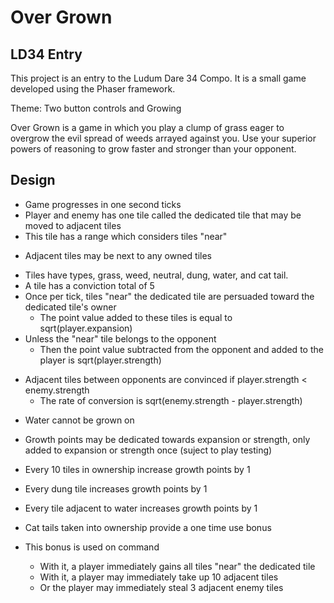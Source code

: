 Over Grown
==========
LD34 Entry
----------

This project is an entry to the Ludum Dare 34 Compo. It is a small game developed
using the Phaser framework.

Theme: Two button controls and Growing

Over Grown is a game in which you play a clump of grass eager to overgrow the evil spread of weeds arrayed against you. Use your superior powers of reasoning to grow faster and stronger than your opponent.

Design
------
+ Game progresses in one second ticks
+ Player and enemy has one tile called the dedicated tile that may be moved to adjacent tiles
+ This tile has a range which considers tiles "near"
- Adjacent tiles may be next to any owned tiles

+ Tiles have types, grass, weed, neutral, dung, water, and cat tail.
+ A tile has a conviction total of 5
+ Once per tick, tiles "near" the dedicated tile are persuaded toward the dedicated tile's owner
	+ The point value added to these tiles is equal to sqrt(player.expansion)
+ Unless the "near" tile belongs to the opponent
	+ Then the point value subtracted from the opponent and added to the player is sqrt(player.strength)
- Adjacent tiles between opponents are convinced if player.strength < enemy.strength
	- The rate of conversion is sqrt(enemy.strength - player.strength)
+ Water cannot be grown on

+ Growth points may be dedicated towards expansion or strength, only added to expansion or strength once (suject to play testing)
+ Every 10 tiles in ownership increase growth points by 1
+ Every dung tile increases growth points by 1
+ Every tile adjacent to water increases growth points by 1

+ Cat tails taken into ownership provide a one time use bonus
+ This bonus is used on command
	+ With it, a player immediately gains all tiles "near" the dedicated tile
	- With it, a player may immediately take up 10 adjacent tiles
	- Or the player may immediately steal 3 adjacent enemy tiles
